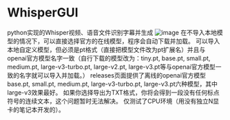 # WhisperGUI
python实现的Whisper视频、语音文件识别字幕并生成
![image](https://github.com/user-attachments/assets/9c25a027-8af7-44c3-936f-fc84743b7e58)
在不导入本地模型的情况下，可以直接选择官方的在线模型，程序会自动下载并加载。
可以导入本地自定义模型，但必须是pt格式（直接把模型文件改为pt扩展名）并且与openai官方模型名字一致（自行下载的模型改为：tiny.pt, base.pt, small.pt, medium.pt, large-v3-turbo.pt, large-v2.pt, large-v3.pt等与openai官方模型一致的名字就可以导入并加载。）
releases页面提供了离线的openai官方模型base.pt, small.pt, medium.pt, large-v3-turbo.pt, large-v3.pt六种模型，其中large-v3效果最好。
如果你选择导出为TXT格式，你将会得到一段没有任何标点符号的连续文本，这个问题暂时无法解决。
仅测试了CPU环境（用没有独立N显卡的笔记本开发的）。
